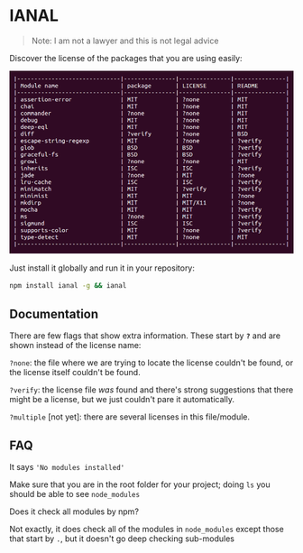 # IANAL

> Note: I am not a lawyer and this is not legal advice

Discover the license of the packages that you are using easily:

![Licenses](licenses.png)

Just install it globally and run it in your repository:

```bash
npm install ianal -g && ianal
```

## Documentation

There are few flags that show extra information. These start by **`?`** and are shown instead of the license name:

`?none`: the file where we are trying to locate the license couldn't be found, or the license itself couldn't be found.

`?verify`: the license file *was* found and there's strong suggestions that there might be a license, but we just couldn't pare it automatically.

`?multiple` [not yet]: there are several licenses in this file/module.




## FAQ

It says `'No modules installed'`

Make sure that you are in the root folder for your project; doing `ls` you should be able to see `node_modules`



Does it check all modules by npm?

Not exactly, it does check all of the modules in `node_modules` except those that start by `.`, but it doesn't go deep checking sub-modules


